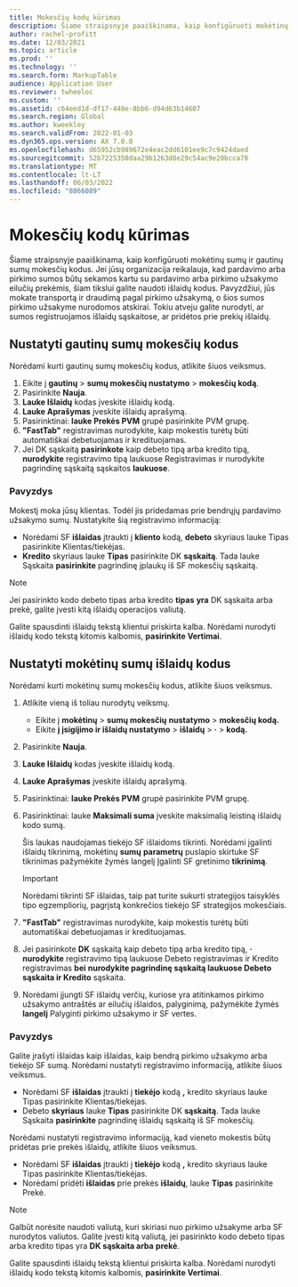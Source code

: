 ```yaml
---
title: Mokesčių kodų kūrimas
description: Šiame straipsnyje paaiškinama, kaip konfigūruoti mokėtinų sumų ir gautinų sumų mokesčių kodus.
author: rachel-profitt
ms.date: 12/03/2021
ms.topic: article
ms.prod: ''
ms.technology: ''
ms.search.form: MarkupTable
audience: Application User
ms.reviewer: twheeloc
ms.custom: ''
ms.assetid: c64eed1d-df17-448e-8bb6-d94d63b14607
ms.search.region: Global
ms.author: kweekley
ms.search.validFrom: 2022-01-03
ms.dyn365.ops.version: AX 7.0.0
ms.openlocfilehash: d65952cb989672e4eac2dd6101ee9c7c9424daed
ms.sourcegitcommit: 52b7225350daa29b1263d8e29c54ac9e20bcca70
ms.translationtype: MT
ms.contentlocale: lt-LT
ms.lasthandoff: 06/03/2022
ms.locfileid: "8866089"
---
```

# <a name="create-charges-codes"></a>Mokesčių kodų kūrimas

Šiame straipsnyje paaiškinama, kaip konfigūruoti mokėtinų sumų ir gautinų sumų mokesčių kodus. Jei jūsų organizacija reikalauja, kad pardavimo arba pirkimo sumos būtų sekamos kartu su pardavimo arba pirkimo užsakymo eilučių prekėmis, šiam tikslui galite naudoti išlaidų kodus. Pavyzdžiui, jūs mokate transportą ir draudimą pagal pirkimo užsakymą, o šios sumos pirkimo užsakyme nurodomos atskirai. Tokiu atveju galite nurodyti, ar sumos registruojamos išlaidų sąskaitose, ar pridėtos prie prekių išlaidų.

## <a name="set-up-charges-codes-for-accounts-receivable"></a>Nustatyti gautinų sumų mokesčių kodus

Norėdami kurti gautinų sumų mokesčių kodus, atlikite šiuos veiksmus.

1. Eikite į **gautinų** &gt; **sumų mokesčių nustatymo** &gt; **mokesčių kodą**.
2. Pasirinkite **Nauja**.
3. **Lauke Išlaidų** kodas įveskite išlaidų kodą.
3. **Lauke Aprašymas** įveskite išlaidų aprašymą.
4. Pasirinktinai: **lauke Prekės PVM** grupė pasirinkite PVM grupę.
5. **"FastTab"** registravimas nurodykite, kaip mokestis turėtų būti automatiškai debetuojamas ir kredituojamas.
6. Jei DK sąskaitą **pasirinkote** kaip debeto tipą arba kredito tipą, **nurodykite** registravimo tipą laukuose Registravimas ir nurodykite pagrindinę sąskaitą sąskaitos **laukuose**.

### <a name="example"></a>Pavyzdys

Mokestį moka jūsų klientas. Todėl jis pridedamas prie bendrųjų pardavimo užsakymo sumų. Nustatykite šią registravimo informaciją:

- Norėdami SF **išlaidas** įtraukti į **kliento** kodą, **debeto** skyriaus lauke Tipas pasirinkite Klientas/tiekėjas.
- **Kredito** skyriaus lauke **Tipas** pasirinkite DK **sąskaitą**. Tada lauke Sąskaita **pasirinkite** pagrindinę įplaukų iš SF mokesčių sąskaitą.

> [!NOTE]
> Jei pasirinkto kodo debeto tipas arba kredito **tipas** **yra** DK sąskaita arba prekė, galite įvesti kitą išlaidų operacijos valiutą.

Galite spausdinti išlaidų tekstą klientui priskirta kalba. Norėdami nurodyti išlaidų kodo tekstą kitomis kalbomis, **pasirinkite Vertimai**.

## <a name="set-up-charges-codes-for-accounts-payable"></a>Nustatyti mokėtinų sumų išlaidų kodus

Norėdami kurti mokėtinų sumų mokesčių kodus, atlikite šiuos veiksmus.

1. Atlikite vieną iš toliau nurodytų veiksmų.

    - Eikite į **mokėtinų** &gt; **sumų mokesčių** **nustatymo** &gt; **mokesčių kodą.**
    - Eikite **į įsigijimo ir išlaidų nustatymo** &gt; **išlaidų** &gt; **·** &gt; **kodą.**

2. Pasirinkite **Nauja**.
3. **Lauke Išlaidų** kodas įveskite išlaidų kodą.
3. **Lauke Aprašymas** įveskite išlaidų aprašymą.
4. Pasirinktinai: **lauke Prekės PVM** grupė pasirinkite PVM grupę.
5. Pasirinktinai: lauke **Maksimali suma** įveskite maksimalią leistiną išlaidų kodo sumą.

    Šis laukas naudojamas tiekėjo SF išlaidoms tikrinti. Norėdami įgalinti išlaidų tikrinimą, mokėtinų **sumų** **parametrų** puslapio skirtuke SF tikrinimas pažymėkite žymės langelį Įgalinti SF gretinimo **tikrinimą**.

    > [!IMPORTANT]
    > Norėdami tikrinti SF išlaidas, taip pat turite sukurti strategijos taisyklės tipo egzempliorių, pagrįstą konkrečios tiekėjo SF strategijos mokesčiais.

6. **"FastTab"** registravimas nurodykite, kaip mokestis turėtų būti automatiškai debetuojamas ir kredituojamas.
7. Jei pasirinkote **DK** sąskaitą kaip debeto tipą arba kredito tipą, **·** **nurodykite** registravimo tipą laukuose Debeto registravimas ir Kredito registravimas **bei** **nurodykite pagrindinę sąskaitą laukuose Debeto sąskaita ir Kredito** sąskaita.
8. Norėdami įjungti SF išlaidų verčių, kuriose yra atitinkamos pirkimo užsakymo antraštės ar eilučių išlaidos, palyginimą, pažymėkite žymės **langelį** Palyginti pirkimo užsakymo ir SF vertes.

### <a name="example"></a>Pavyzdys

Galite įrašyti išlaidas kaip išlaidas, kaip bendrą pirkimo užsakymo arba tiekėjo SF sumą. Norėdami nustatyti registravimo informaciją, atlikite šiuos veiksmus. 

- Norėdami SF **išlaidas** įtraukti į **tiekėjo** kodą **,** kredito skyriaus lauke Tipas pasirinkite Klientas/tiekėjas.
- Debeto **skyriaus** lauke **Tipas** pasirinkite DK **sąskaitą**. Tada lauke Sąskaita **pasirinkite** pagrindinę išlaidų sąskaitą iš SF mokesčių.

Norėdami nustatyti registravimo informaciją, kad vieneto mokestis būtų pridėtas prie prekės išlaidų, atlikite šiuos veiksmus.

- Norėdami SF **išlaidas** įtraukti į **tiekėjo** kodą **,** kredito skyriaus lauke Tipas pasirinkite Klientas/tiekėjas.
- Norėdami pridėti **išlaidas** prie prekės **išlaidų**, lauke **Tipas** pasirinkite Prekė.

> [!NOTE]
> Galbūt norėsite naudoti valiutą, kuri skiriasi nuo pirkimo užsakyme arba SF nurodytos valiutos. Galite įvesti kitą valiutą, jei pasirinkto kodo debeto tipas arba kredito tipas yra **DK sąskaita arba** **prekė**.

Galite spausdinti išlaidų tekstą klientui priskirta kalba. Norėdami nurodyti išlaidų kodo tekstą kitomis kalbomis, **pasirinkite Vertimai**.
